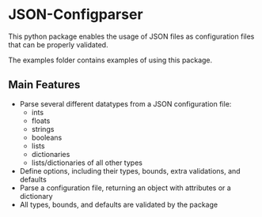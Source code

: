 # JSON-Configparser
This python package enables the usage of JSON files as configuration files that can be properly validated.

The examples folder contains examples of using this package.

## Main Features
- Parse several different datatypes from a JSON configuration file:
    - ints
    - floats
    - strings
    - booleans
    - lists
    - dictionaries
    - lists/dictionaries of all other types
- Define options, including their types, bounds, extra validations, and defaults
- Parse a configuration file, returning an object with attributes or a dictionary
- All types, bounds, and defaults are validated by the package
    
